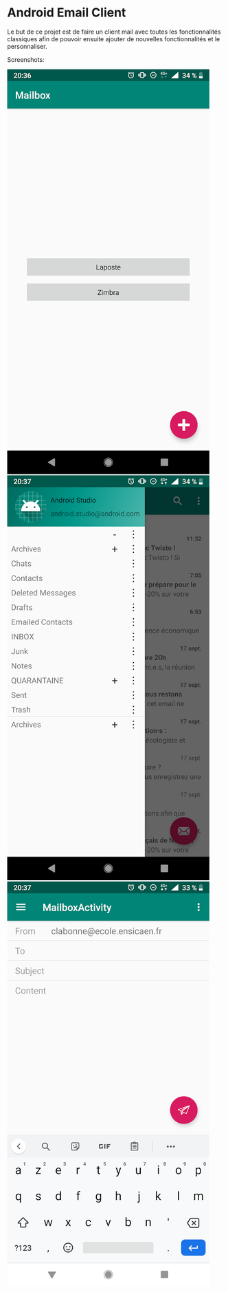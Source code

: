 # Android Email Client

Le but de ce projet est de faire un client mail avec toutes les fonctionnalités classiques afin de pouvoir ensuite ajouter de nouvelles fonctionnalités et le personnaliser.

Screenshots:

![home](https://github.com/C7ement/MailApp/blob/master/Screenshots/screenshot_home.png)
![mailbox](https://github.com/C7ement/MailApp/blob/master/Screenshots/screenshot_mailbox.png)
![edit](https://github.com/C7ement/MailApp/blob/master/Screenshots/screenshot_edit.png)
